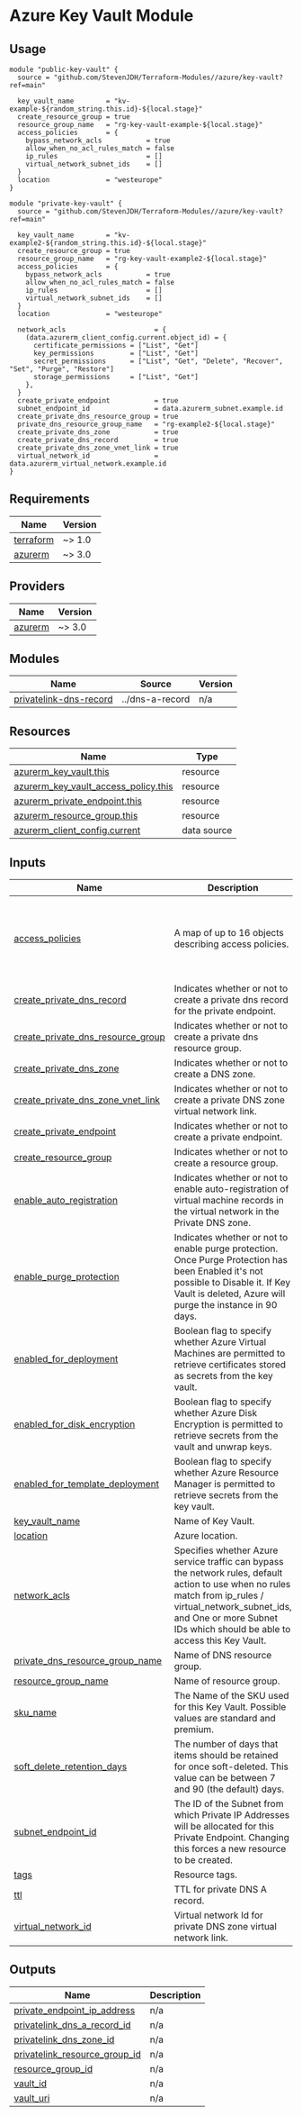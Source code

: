 # Azure Key Vault Module

## Usage

```hcl
module "public-key-vault" {
  source = "github.com/StevenJDH/Terraform-Modules//azure/key-vault?ref=main"

  key_vault_name        = "kv-example-${random_string.this.id}-${local.stage}"
  create_resource_group = true
  resource_group_name   = "rg-key-vault-example-${local.stage}"
  access_policies       = {
    bypass_network_acls           = true
    allow_when_no_acl_rules_match = false
    ip_rules                      = []
    virtual_network_subnet_ids    = []
  }
  location              = "westeurope"
}

module "private-key-vault" {
  source = "github.com/StevenJDH/Terraform-Modules//azure/key-vault?ref=main"

  key_vault_name        = "kv-example2-${random_string.this.id}-${local.stage}"
  create_resource_group = true
  resource_group_name   = "rg-key-vault-example2-${local.stage}"
  access_policies       = {
    bypass_network_acls           = true
    allow_when_no_acl_rules_match = false
    ip_rules                      = []
    virtual_network_subnet_ids    = []
  }
  location              = "westeurope"

  network_acls                      = {
    (data.azurerm_client_config.current.object_id) = {
      certificate_permissions = ["List", "Get"]
      key_permissions         = ["List", "Get"]
      secret_permissions      = ["List", "Get", "Delete", "Recover", "Set", "Purge", "Restore"]
      storage_permissions     = ["List", "Get"]
    },
  }
  create_private_endpoint           = true
  subnet_endpoint_id                = data.azurerm_subnet.example.id
  create_private_dns_resource_group = true
  private_dns_resource_group_name   = "rg-example2-${local.stage}"
  create_private_dns_zone           = true
  create_private_dns_record         = true
  create_private_dns_zone_vnet_link = true
  virtual_network_id                = data.azurerm_virtual_network.example.id
}
```

<!-- BEGIN_TF_DOCS -->
## Requirements

| Name | Version |
|------|---------|
| <a name="requirement_terraform"></a> [terraform](#requirement\_terraform) | ~> 1.0 |
| <a name="requirement_azurerm"></a> [azurerm](#requirement\_azurerm) | ~> 3.0 |

## Providers

| Name | Version |
|------|---------|
| <a name="provider_azurerm"></a> [azurerm](#provider\_azurerm) | ~> 3.0 |

## Modules

| Name | Source | Version |
|------|--------|---------|
| <a name="module_privatelink-dns-record"></a> [privatelink-dns-record](#module\_privatelink-dns-record) | ../dns-a-record | n/a |

## Resources

| Name | Type |
|------|------|
| [azurerm_key_vault.this](https://registry.terraform.io/providers/hashicorp/azurerm/latest/docs/resources/key_vault) | resource |
| [azurerm_key_vault_access_policy.this](https://registry.terraform.io/providers/hashicorp/azurerm/latest/docs/resources/key_vault_access_policy) | resource |
| [azurerm_private_endpoint.this](https://registry.terraform.io/providers/hashicorp/azurerm/latest/docs/resources/private_endpoint) | resource |
| [azurerm_resource_group.this](https://registry.terraform.io/providers/hashicorp/azurerm/latest/docs/resources/resource_group) | resource |
| [azurerm_client_config.current](https://registry.terraform.io/providers/hashicorp/azurerm/latest/docs/data-sources/client_config) | data source |

## Inputs

| Name | Description | Type | Default | Required |
|------|-------------|------|---------|:--------:|
| <a name="input_access_policies"></a> [access\_policies](#input\_access\_policies) | A map of up to 16 objects describing access policies. | <pre>map(object({<br>    certificate_permissions = list(string)<br>    key_permissions         = list(string)<br>    secret_permissions      = list(string)<br>    storage_permissions     = list(string)<br>  }))</pre> | `null` | no |
| <a name="input_create_private_dns_record"></a> [create\_private\_dns\_record](#input\_create\_private\_dns\_record) | Indicates whether or not to create a private dns record for the private endpoint. | `bool` | `false` | no |
| <a name="input_create_private_dns_resource_group"></a> [create\_private\_dns\_resource\_group](#input\_create\_private\_dns\_resource\_group) | Indicates whether or not to create a private dns resource group. | `bool` | `true` | no |
| <a name="input_create_private_dns_zone"></a> [create\_private\_dns\_zone](#input\_create\_private\_dns\_zone) | Indicates whether or not to create a DNS zone. | `bool` | `false` | no |
| <a name="input_create_private_dns_zone_vnet_link"></a> [create\_private\_dns\_zone\_vnet\_link](#input\_create\_private\_dns\_zone\_vnet\_link) | Indicates whether or not to create a private DNS zone virtual network link. | `bool` | `false` | no |
| <a name="input_create_private_endpoint"></a> [create\_private\_endpoint](#input\_create\_private\_endpoint) | Indicates whether or not to create a private endpoint. | `bool` | `false` | no |
| <a name="input_create_resource_group"></a> [create\_resource\_group](#input\_create\_resource\_group) | Indicates whether or not to create a resource group. | `bool` | `true` | no |
| <a name="input_enable_auto_registration"></a> [enable\_auto\_registration](#input\_enable\_auto\_registration) | Indicates whether or not to enable auto-registration of virtual machine records in the virtual network in the Private DNS zone. | `bool` | `true` | no |
| <a name="input_enable_purge_protection"></a> [enable\_purge\_protection](#input\_enable\_purge\_protection) | Indicates whether or not to enable purge protection. Once Purge Protection has been Enabled it's not possible to Disable it. If Key Vault is deleted, Azure will purge the instance in 90 days. | `bool` | `false` | no |
| <a name="input_enabled_for_deployment"></a> [enabled\_for\_deployment](#input\_enabled\_for\_deployment) | Boolean flag to specify whether Azure Virtual Machines are permitted to retrieve certificates stored as secrets from the key vault. | `bool` | `false` | no |
| <a name="input_enabled_for_disk_encryption"></a> [enabled\_for\_disk\_encryption](#input\_enabled\_for\_disk\_encryption) | Boolean flag to specify whether Azure Disk Encryption is permitted to retrieve secrets from the vault and unwrap keys. | `bool` | `false` | no |
| <a name="input_enabled_for_template_deployment"></a> [enabled\_for\_template\_deployment](#input\_enabled\_for\_template\_deployment) | Boolean flag to specify whether Azure Resource Manager is permitted to retrieve secrets from the key vault. | `bool` | `false` | no |
| <a name="input_key_vault_name"></a> [key\_vault\_name](#input\_key\_vault\_name) | Name of Key Vault. | `string` | n/a | yes |
| <a name="input_location"></a> [location](#input\_location) | Azure location. | `string` | n/a | yes |
| <a name="input_network_acls"></a> [network\_acls](#input\_network\_acls) | Specifies whether Azure service traffic can bypass the network rules, default action to use when no rules match from ip\_rules / virtual\_network\_subnet\_ids, and One or more Subnet IDs which should be able to access this Key Vault. | <pre>object({<br>    bypass_network_acls           = bool,<br>    allow_when_no_acl_rules_match = bool,<br>    ip_rules                      = list(string),<br>    virtual_network_subnet_ids    = list(string)<br>  })</pre> | `null` | no |
| <a name="input_private_dns_resource_group_name"></a> [private\_dns\_resource\_group\_name](#input\_private\_dns\_resource\_group\_name) | Name of DNS resource group. | `string` | `null` | no |
| <a name="input_resource_group_name"></a> [resource\_group\_name](#input\_resource\_group\_name) | Name of resource group. | `string` | n/a | yes |
| <a name="input_sku_name"></a> [sku\_name](#input\_sku\_name) | The Name of the SKU used for this Key Vault. Possible values are standard and premium. | `string` | `"standard"` | no |
| <a name="input_soft_delete_retention_days"></a> [soft\_delete\_retention\_days](#input\_soft\_delete\_retention\_days) | The number of days that items should be retained for once soft-deleted. This value can be between 7 and 90 (the default) days. | `number` | `90` | no |
| <a name="input_subnet_endpoint_id"></a> [subnet\_endpoint\_id](#input\_subnet\_endpoint\_id) | The ID of the Subnet from which Private IP Addresses will be allocated for this Private Endpoint. Changing this forces a new resource to be created. | `string` | `null` | no |
| <a name="input_tags"></a> [tags](#input\_tags) | Resource tags. | `map(string)` | `null` | no |
| <a name="input_ttl"></a> [ttl](#input\_ttl) | TTL for private DNS A record. | `number` | `3600` | no |
| <a name="input_virtual_network_id"></a> [virtual\_network\_id](#input\_virtual\_network\_id) | Virtual network Id for private DNS zone virtual network link. | `string` | `null` | no |

## Outputs

| Name | Description |
|------|-------------|
| <a name="output_private_endpoint_ip_address"></a> [private\_endpoint\_ip\_address](#output\_private\_endpoint\_ip\_address) | n/a |
| <a name="output_privatelink_dns_a_record_id"></a> [privatelink\_dns\_a\_record\_id](#output\_privatelink\_dns\_a\_record\_id) | n/a |
| <a name="output_privatelink_dns_zone_id"></a> [privatelink\_dns\_zone\_id](#output\_privatelink\_dns\_zone\_id) | n/a |
| <a name="output_privatelink_resource_group_id"></a> [privatelink\_resource\_group\_id](#output\_privatelink\_resource\_group\_id) | n/a |
| <a name="output_resource_group_id"></a> [resource\_group\_id](#output\_resource\_group\_id) | n/a |
| <a name="output_vault_id"></a> [vault\_id](#output\_vault\_id) | n/a |
| <a name="output_vault_uri"></a> [vault\_uri](#output\_vault\_uri) | n/a |
<!-- END_TF_DOCS -->